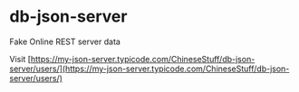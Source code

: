 # db-json-server
Fake Online REST server data

Visit [https://my-json-server.typicode.com/ChineseStuff/db-json-server/users/](https://my-json-server.typicode.com/ChineseStuff/db-json-server/users/)
